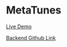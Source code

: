 # MetaTunes

[Live Demo ](https://youtu.be/jQjGVqzqYZ0)

[Backend Github Link](https://github.com/Sangee-R/MetaTunes/tree/server)
